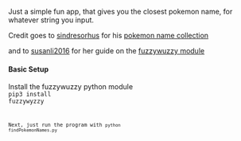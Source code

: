 Just a simple fun app, that gives you the closest pokemon name, for whatever string you input. 

Credit goes to [sindresorhus](https://github.com/sindresorhus) for his [pokemon name collection](https://github.com/sindresorhus/pokemon/blob/master/data/en.json) </br>

and to [susanli2016](https://github.com/susanli2016) for her guide on the [fuzzywuzzy module](https://github.com/susanli2016/NLP-with-Python/blob/master/Fuzzy%20String%20Matching.ipynb) </br>

#### Basic Setup
Install the fuzzywuzzy python module</br>
<code>pip3 install fuzzywyzzy<code>

Next, just run the program with 
<code>python findPokemonNames.py<code>

